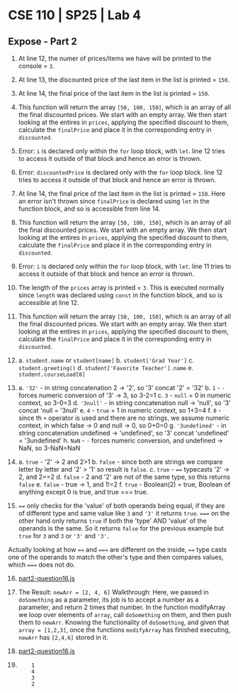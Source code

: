 # CSE 110 | SP25 | Lab 4
## Expose - Part 2

1. At line 12, the numer of prices/items we have will be printed to the console = `3`.

2. At line 13, the discounted price of the last item in the list is printed = `150`.

3. At line 14, the final price of the last item in the list is printed = `150`.

4. This function will return the array `[50, 100, 150]`, which is an array of all the final discounted prices. We start with an empty array. We then start looking at the entires in `prices`, applying the specified discount to them, calculate the `finalPrice` and place it in the corresponding entry in `discounted`.

5. Error: `i` is declared only within the `for` loop block, with `let`. line 12 tries to access it outside of that block and hence an error is thrown.

6. Error: `discountedPrice` is declared only with the `for` loop block. line 12 tries to access it outside of that block and hence an error is thrown.

7. At line 14, the final price of the last item in the list is printed = `150`. Here an error isn't thrown since `finalPrice` is declared using `let` in the function block, and so is accessible from line 14.

8. This function will return the array `[50, 100, 150]`, which is an array of all the final discounted prices. We start with an empty array. We then start looking at the entires in `prices`, applying the specified discount to them, calculate the `finalPrice` and place it in the corresponding entry in `discounted`.

9. Error: `i` is declared only within the `for` loop block, with `let`. line 11 tries to access it outside of that block and hence an error is thrown.

10. The length of the `prices` array is printed = `3`. This is executed normally since `length` was declared using `const` in the function block, and so is accessible at line 12.

11. This function will return the array `[50, 100, 150]`, which is an array of all the final discounted prices. We start with an empty array. We then start looking at the entires in `prices`, applying the specified discount to them, calculate the `finalPrice` and place it in the corresponding entry in `discounted`.

12. 
    a. `student.name` or `student[name]`
    b. `student['Grad Year']`
    c. `student.greeting()`
    d. `student['Favorite Teacher'].name`
    e. `student.courseLoad[0]`

13. 
    a. `'32'` - in string concatenation 2 -> '2', so '3' concat '2' = '32'
    b. `1` - `-` forces numeric conversion of '3' -> 3, so 3-2=1
    c. `3` - `null` = 0 in numeric context, so 3-0=3
    d. `'3null'` - in string concatenation null -> 'null', so '3' concat 'null = '3null'
    e. `4` - `true` = 1 in numeric context, so 1+3=4
    f. `0` - since th `+` operator is used and there are no strings, we assume numeric context, in which false -> 0 and null -> 0, so 0+0=0
    g. `'3undefined'` - in string concatenation undefined -> 'undefined', so '3' concat 'undefined' = '3undefined'
    h. `NaN` - `-` forces numeric conversion, and undefined -> NaN, so 3-NaN=NaN

14. 
    a. `true` - '2' -> 2 and 2>1
    b. `false` - since both are strings we compare letter by letter and '2' > '1' so result is `false`.
    c. `true` - `==` typecasts '2' -> 2, and 2==2
    d. `false` - 2 and '2' are not of the same type, so this returns `false`
    e. `false` - true -> 1, and 1!=2
    f. `true` - Boolean(2) = true, Boolean of anything except 0 is true, and true === true.

15. `==` only checks for the 'value' of both operands being equal, if they are of different type and same value like `3` and `'3'` it returns `true`. `===` on the other hand only returns `true` if both the 'type' AND 'value' of the operands is the same. So it returns `false` for the previous example but `true` for `3` and `3` or `'3'` and `'3'`.

Actually looking at how `==` and `===` are different on the inside, `==` type casts one of the operands to match the other's type and then compares values, which `===` does not do.

16. [part2-question16.js](part2-question16.js)

17. The Result: `newArr = [2, 4, 6]`
    Walkthrough: Here, we passed in `doSomething` as a parameter, its job is to accept a number as a parameter, and return 2 times that number. In the function modifyArray we loop over elements of `array`, call `doSomething` on them, and then push them to `newArr`. Knowing the functionality of `doSomething`, and given that `array = [1,2,3]`, once the functions `modifyArray` has finished executing, `newArr` has `[2,4,6]` stored in it.

18. [part2-question18.js](part2-question18.js)


19. ``` 
        1
        4
        3
        2
    ```

